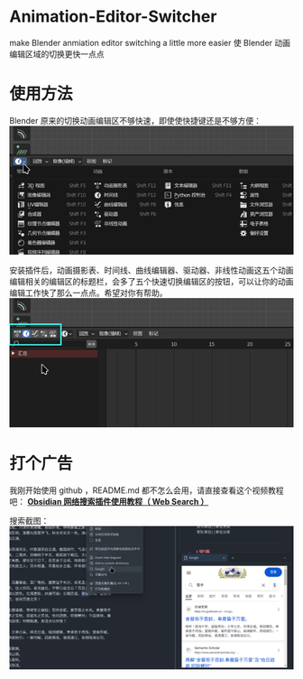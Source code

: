 # Animation-Editor-Switcher
make Blender anmiation editor switching a little more easier
使 Blender 动画编辑区域的切换更快一点点

# 使用方法
Blender 原来的切换动画编辑区不够快速，即使使快捷键还是不够方便：
![安装前](https://github.com/CantanTam/Animation-Editor-Switcher/blob/main/images/1.png)

安装插件后，动画摄影表、时间线、曲线编辑器、驱动器、非线性动画这五个动画编辑相关的编辑区的标题栏，会多了五个快速切换编辑区的按钮，可以让你的动画编辑工作快了那么一点点。希望对你有帮助。
![安装后](https://github.com/CantanTam/Animation-Editor-Switcher/blob/main/images/2.png)

# 打个广告
我刚开始使用 github ，README.md 都不怎么会用，请直接查看这个视频教程吧：
**[Obsidian 网络搜索插件使用教程（ Web Search ）](https://www.bilibili.com/video/BV1KPvNeuECD)**

搜索截图：
![截图](https://github.com/CantanTam/obsidian-web-search/blob/main/images/1.png)
